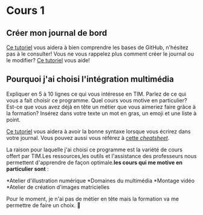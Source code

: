 # Cours 1
## Créer mon journal de bord
[Ce tutoriel](https://guides.github.com/activities/hello-world/) vous aidera à bien comprendre les bases de GitHub, n'hésitez pas à le consulter!
Vous ne vous rappelez plus comment créer le journal ou le modifier? [Ce tutoriel](https://youtu.be/lX3bpuLK_Sg) vous aide! 

## Pourquoi j'ai choisi l'intégration multimédia
Expliquer en 5 à 10 lignes ce qui vous intéresse en TIM. Parlez de ce qui vous a fait choisir ce programme. Quel cours vous motive en particulier? Est-ce que vous avez déjà en tête un métier que vous aimeriez faire grâce à la formation? Insérez dans votre texte un mot en gras, un emoji et une liste à point. 

[Ce tutoriel](https://guides.github.com/features/mastering-markdown/) vous aidera à avoir la bonne syntaxe lorsque vous écrirez dans votre journal. Vous pouvez aussi vous référez à [cette *cheatsheet*](https://github.com/tchapi/markdown-cheatsheet/blob/master/README.md). 

La raison pour laquelle j'ai choisi ce programme est la variété de cours offert par TIM.Les ressources,les outils et l'assistance des professeurs nous permettent d'apprendre de façon optimale.**les cours qui me motive en particulier sont** :

*Atelier d'illustration numérique 
*Domaines du multimédia
*Montage vidéo
*Atelier de création d'images matricielles

Pour le moment, je n'ai pas de métier en tête mais la formation va me permettre de faire un choix.
:cherry_blossom:
